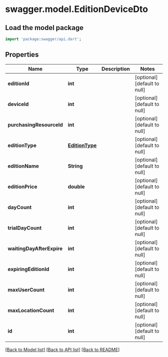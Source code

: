 # swagger.model.EditionDeviceDto

## Load the model package
```dart
import 'package:swagger/api.dart';
```

## Properties
Name | Type | Description | Notes
------------ | ------------- | ------------- | -------------
**editionId** | **int** |  | [optional] [default to null]
**deviceId** | **int** |  | [optional] [default to null]
**purchasingResourceId** | **int** |  | [optional] [default to null]
**editionType** | [**EditionType**](EditionType.md) |  | [optional] [default to null]
**editionName** | **String** |  | [optional] [default to null]
**editionPrice** | **double** |  | [optional] [default to null]
**dayCount** | **int** |  | [optional] [default to null]
**trialDayCount** | **int** |  | [optional] [default to null]
**waitingDayAfterExpire** | **int** |  | [optional] [default to null]
**expiringEditionId** | **int** |  | [optional] [default to null]
**maxUserCount** | **int** |  | [optional] [default to null]
**maxLocationCount** | **int** |  | [optional] [default to null]
**id** | **int** |  | [optional] [default to null]

[[Back to Model list]](../README.md#documentation-for-models) [[Back to API list]](../README.md#documentation-for-api-endpoints) [[Back to README]](../README.md)


